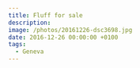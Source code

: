 ```yaml
---
title: Fluff for sale
description:
image: /photos/20161226-dsc3698.jpg
date: 2016-12-26 00:00:00 +0100
tags:
  - Geneva
---
```

